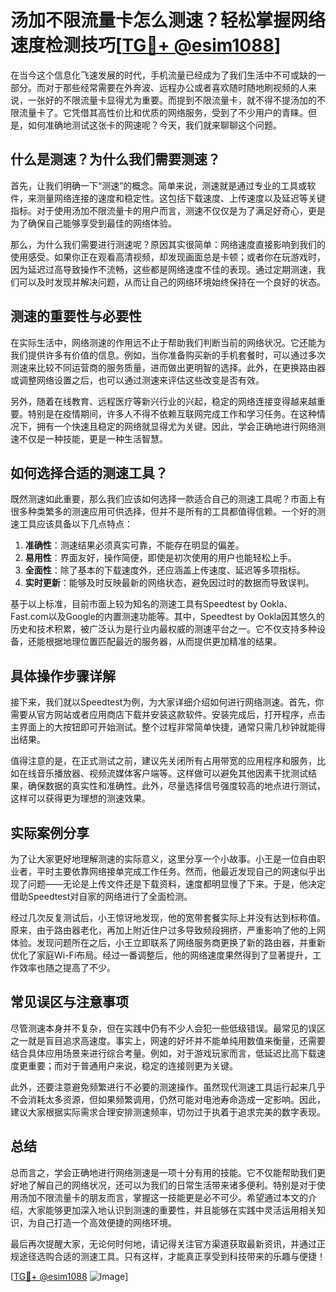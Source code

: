 # 汤加不限流量卡怎么测速？轻松掌握网络速度检测技巧[[TG💪+ @esim1088](https://t.me/s/esim1088)]

在当今这个信息化飞速发展的时代，手机流量已经成为了我们生活中不可或缺的一部分。而对于那些经常需要在外奔波、远程办公或者喜欢随时随地刷视频的人来说，一张好的不限流量卡显得尤为重要。而提到不限流量卡，就不得不提汤加的不限流量卡了。它凭借其高性价比和优质的网络服务，受到了不少用户的青睐。但是，如何准确地测试这张卡的网速呢？今天，我们就来聊聊这个问题。

## 什么是测速？为什么我们需要测速？

首先，让我们明确一下“测速”的概念。简单来说，测速就是通过专业的工具或软件，来测量网络连接的速度和稳定性。这包括下载速度、上传速度以及延迟等关键指标。对于使用汤加不限流量卡的用户而言，测速不仅仅是为了满足好奇心，更是为了确保自己能够享受到最佳的网络体验。

那么，为什么我们需要进行测速呢？原因其实很简单：网络速度直接影响到我们的使用感受。如果你正在观看高清视频，却发现画面总是卡顿；或者你在玩游戏时，因为延迟过高导致操作不流畅，这些都是网络速度不佳的表现。通过定期测速，我们可以及时发现并解决问题，从而让自己的网络环境始终保持在一个良好的状态。

## 测速的重要性与必要性

在实际生活中，网络测速的作用远不止于帮助我们判断当前的网络状况。它还能为我们提供许多有价值的信息。例如，当你准备购买新的手机套餐时，可以通过多次测速来比较不同运营商的服务质量，进而做出更明智的选择。此外，在更换路由器或调整网络设置之后，也可以通过测速来评估这些改变是否有效。

另外，随着在线教育、远程医疗等新兴行业的兴起，稳定的网络连接变得越来越重要。特别是在疫情期间，许多人不得不依赖互联网完成工作和学习任务。在这种情况下，拥有一个快速且稳定的网络就显得尤为关键。因此，学会正确地进行网络测速不仅是一种技能，更是一种生活智慧。

## 如何选择合适的测速工具？

既然测速如此重要，那么我们应该如何选择一款适合自己的测速工具呢？市面上有很多种类繁多的测速应用可供选择，但并不是所有的工具都值得信赖。一个好的测速工具应该具备以下几点特点：

1. **准确性**：测速结果必须真实可靠，不能存在明显的偏差。
2. **易用性**：界面友好，操作简便，即使是初次使用的用户也能轻松上手。
3. **全面性**：除了基本的下载速度外，还应涵盖上传速度、延迟等多项指标。
4. **实时更新**：能够及时反映最新的网络状态，避免因过时的数据而导致误判。

基于以上标准，目前市面上较为知名的测速工具有Speedtest by Ookla、Fast.com以及Google的内置测速功能等。其中，Speedtest by Ookla因其悠久的历史和技术积累，被广泛认为是行业内最权威的测速平台之一。它不仅支持多种设备，还能根据地理位置匹配最近的服务器，从而提供更加精准的结果。

## 具体操作步骤详解

接下来，我们就以Speedtest为例，为大家详细介绍如何进行网络测速。首先，你需要从官方网站或者应用商店下载并安装这款软件。安装完成后，打开程序，点击主界面上的大按钮即可开始测试。整个过程非常简单快捷，通常只需几秒钟就能得出结果。

值得注意的是，在正式测试之前，建议先关闭所有占用带宽的应用程序和服务，比如在线音乐播放器、视频流媒体客户端等。这样做可以避免其他因素干扰测试结果，确保数据的真实性和准确性。此外，尽量选择信号强度较高的地点进行测试，这样可以获得更为理想的测速效果。

## 实际案例分享

为了让大家更好地理解测速的实际意义，这里分享一个小故事。小王是一位自由职业者，平时主要依靠网络接单完成工作任务。然而，他最近发现自己的网速似乎出现了问题——无论是上传文件还是下载资料，速度都明显慢了下来。于是，他决定借助Speedtest对自家的网络进行了全面检测。

经过几次反复测试后，小王惊讶地发现，他的宽带套餐实际上并没有达到标称值。原来，由于路由器老化，再加上附近住户过多导致频段拥挤，严重影响了他的上网体验。发现问题所在之后，小王立即联系了网络服务商更换了新的路由器，并重新优化了家庭Wi-Fi布局。经过一番调整后，他的网络速度果然得到了显著提升，工作效率也随之提高了不少。

## 常见误区与注意事项

尽管测速本身并不复杂，但在实践中仍有不少人会犯一些低级错误。最常见的误区之一就是盲目追求高速度。事实上，网速的好坏并不能单纯用数值来衡量，还需要结合具体应用场景来进行综合考量。例如，对于游戏玩家而言，低延迟比高下载速度更重要；而对于普通用户来说，稳定的连接则更为关键。

此外，还要注意避免频繁进行不必要的测速操作。虽然现代测速工具运行起来几乎不会消耗太多资源，但如果频繁调用，仍然可能对电池寿命造成一定影响。因此，建议大家根据实际需求合理安排测速频率，切勿过于执着于追求完美的数字表现。

## 总结

总而言之，学会正确地进行网络测速是一项十分有用的技能。它不仅能帮助我们更好地了解自己的网络状况，还可以为我们的日常生活带来诸多便利。特别是对于使用汤加不限流量卡的朋友而言，掌握这一技能更是必不可少。希望通过本文的介绍，大家能够更加深入地认识到测速的重要性，并且能够在实践中灵活运用相关知识，为自己打造一个高效便捷的网络环境。

最后再次提醒大家，无论何时何地，请记得关注官方渠道获取最新资讯，并通过正规途径选购合适的测速工具。只有这样，才能真正享受到科技带来的乐趣与便捷！

[[TG💪+ @esim1088](https://t.me/s/esim1088) ![Image](https://i.postimg.cc/4NQfJmqS/Snipaste-2025-05-13-00-14-12.png)]